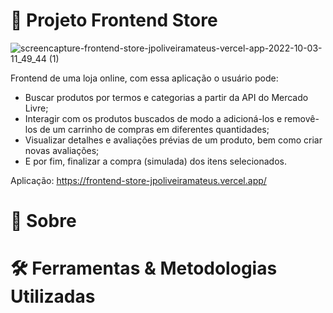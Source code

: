#  🛒 Projeto Frontend Store

![screencapture-frontend-store-jpoliveiramateus-vercel-app-2022-10-03-11_49_44 (1)](https://user-images.githubusercontent.com/99822908/193607740-f6e6252f-82d6-4fb2-95bf-5cd8b3ee2f12.png)

Frontend de uma loja online, com essa aplicação o usuário pode:

- Buscar produtos por termos e categorias a partir da API do Mercado Livre;
- Interagir com os produtos buscados de modo a adicioná-los e removê-los de um carrinho de compras em diferentes quantidades;
- Visualizar detalhes e avaliações prévias de um produto, bem como criar novas avaliações;
- E por fim, finalizar a compra (simulada) dos itens selecionados.

Aplicação: https://frontend-store-jpoliveiramateus.vercel.app/

# 📄 Sobre


# 🛠 Ferramentas & Metodologias Utilizadas


